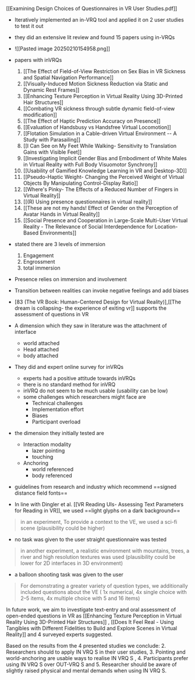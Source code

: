 [[Examining Design Choices of Questionnaires in VR User Studies.pdf]]
- Iteratively implemented an in-VRQ tool and applied it on 2 user studies to test it out
- they did an extensive lit review and found 15 papers using in-VRQs
- ![[Pasted image 20250210154958.png]]
- papers with inVRQs
	1. [[The Effect of Field-of-View Restriction on Sex Bias in VR Sickness and Spatial Navigation Performance]]
	2. [[Visually-Induced Motion Sickness Reduction via Static and Dynamic Rest Frames]]
	3. [[Enhancing Texture Perception in Virtual Reality Using 3D-Printed Hair Structures]]
	4. [[Combating VR sickness through subtle dynamic field-of-view modification]]
	5. [[The Effect of Haptic Prediction Accuracy on Presence]]
	6. [[Evaluation of Handsbusy vs Handsfree Virtual Locomotion]]
	7. [[Flotation Simulation in a Cable-driven Virtual Environment -- A Study with Parasailing]]
	8. [[I Can See on My Feet While Walking- Sensitivity to Translation Gains with Visible Feet]]
	9. [[Investigating Implicit Gender Bias and Embodiment of White Males in Virtual Reality with Full Body Visuomotor Synchrony]]
	10. [[Usability of Gamified Knowledge Learning in VR and Desktop-3D]]
	11. [[Pseudo-Haptic Weight- Changing the Perceived Weight of Virtual Objects By Manipulating Control-Display Ratio]]
	12. [[Where's Pinky- The Effects of a Reduced Number of Fingers in Virtual Reality]]
	13. [[(R) Using presence questionnaires in virtual reality]]
	14. [[These are not my hands! Effect of Gender on the Perception of Avatar Hands in Virtual Reality]]
	15. [[Social Presence and Cooperation in Large-Scale Multi-User Virtual Reality - The Relevance of Social Interdependence for Location-Based Environments]]

- stated there are 3 levels of immersion
	1. Engagement
	2. Engrossment
	3. total immersion
- Presence relies on immersion and involvement
- Transition between realities can invoke negative feelings and add biases
- [83 (The VR Book: Human-Centered Design for Virtual Reality)],[[The dream is collapsing-  the experience of exiting vr]] supports the assessment of questions in VR
- A dimension which they saw in literature was the attachment of interface
	- world attached
	- Head attached
	- body attached
- They did and expert online survey for inVRQs
	- experts had a positive attitude towards inVRQs
	- there is no standard method for inVRQ
	- inVRQ do not seem to be much usable (usability can be low)
	- some challenges which researchers might face are
		- Technical challenges
		- Implementation effort
		- Biases
		- Participant overload
- the dimension they initially tested are
	- Interaction modality 
		- lazer pointing
		- touching
	- Anchoring
		- world referenced
		- body referenced

- guidelines from research and industry which recommend ==signed distance field fonts==
- In line with Dingler et al. [[VR Reading UIs- Assessing Text Parameters for Reading in VR]], we used ==light glyphs on a dark background==

> in an experiment, To provide a context to the VE, we used a sci-fi scene (plausibility could be higher)
- no task was given to the user straight questionnaire was tested

> in another experiment, a realistic environment with mountains, trees, a river and high resolution textures was used (plausibility could be lower for 2D interfaces in 3D environment)
- a balloon shooting task was given to the user

> For demonstrating a greater variety of question types, we additionally included questions about the VE ( 1x numerical, 4x single choice with 2–5 items, 4x multiple choice with 5 and 16 items)

In future work, we aim to investigate text-entry and oral assessment of open-ended questions in VR as [[Enhancing Texture Perception in Virtual Reality Using 3D-Printed Hair Structures]] , [[Does It Feel Real - Using Tangibles with Different Fidelities to Build and Explore Scenes in Virtual Reality]]  and 4 surveyed experts suggested.

Based on the results from the 4 presented studies we conclude: 
2. Researchers should to apply IN VRQ S in their user studies, 
3. Pointing and world-anchoring are usable ways to realise IN VRQ S , 
4. Participants prefer using IN VRQ S over OUT-VRQ S and 
5. Researcher should be aware of slightly raised physical and mental demands when using IN VRQ S.